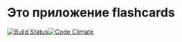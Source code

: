 # Это приложение flashcards
[![Build Status](https://travis-ci.org/770580/flashcards.svg)](https://travis-ci.org/770580/flashcards)[![Code Climate](https://codeclimate.com/github/770580/flashcards/badges/gpa.svg)](https://codeclimate.com/github/770580/flashcards)